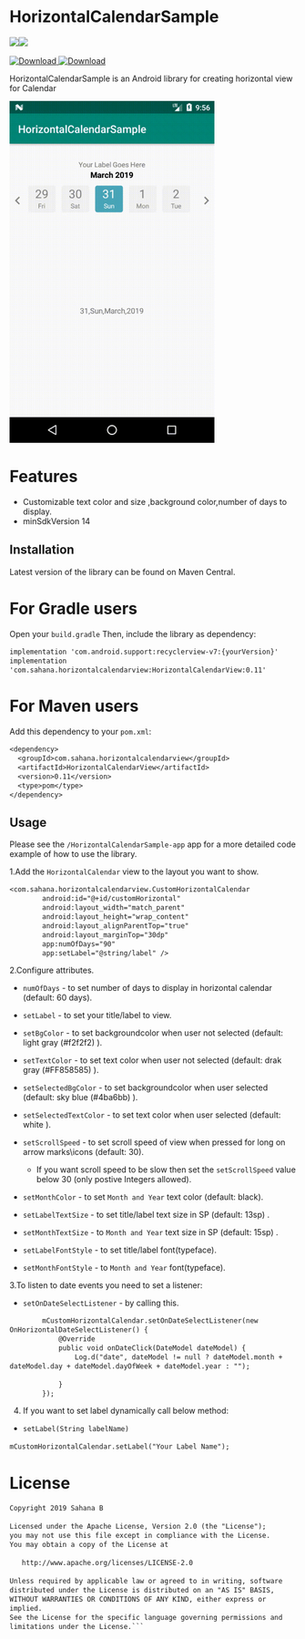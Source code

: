 # HorizontalCalendarSample
<a href='https://bintray.com/sahanab/HorizontalCalendarView/HorizontalCalendarView?source=watch' alt='Get automatic notifications about new "HorizontalCalendarView" versions'><img src='https://www.bintray.com/docs/images/bintray_badge_color.png'></a><a href='https://bintray.com/sahanab/HorizontalCalendarView/HorizontalCalendarView?source=watch' alt='Get automatic notifications about new "HorizontalCalendarView" versions'><img src='https://www.bintray.com/docs/images/bintray_badge_color.png'></a>

[ ![Download](https://api.bintray.com/packages/sahanab/HorizontalCalendarView/HorizontalCalendarView/images/download.svg) ](https://bintray.com/sahanab/HorizontalCalendarView/HorizontalCalendarView/_latestVersion)  [ ![Download](https://api.bintray.com/packages/sahanab/HorizontalCalendarView/HorizontalCalendarView/images/download.svg?version=0.11) ](https://bintray.com/sahanab/HorizontalCalendarView/HorizontalCalendarView/0.11/link)

HorizontalCalendarSample is an Android library for creating horizontal view for Calendar

![](screenshots/cs1.gif)
# Features
- Customizable text color and size ,background color,number of days to display.
- minSdkVersion 14

## Installation

Latest version of the library can be found on Maven Central.

# For Gradle users
Open your ```build.gradle``` Then, include the library as dependency:

```    
implementation 'com.android.support:recyclerview-v7:{yourVersion}'
implementation 'com.sahana.horizontalcalendarview:HorizontalCalendarView:0.11'
```

# For Maven users
Add this dependency to your ```pom.xml```:
```
<dependency>
  <groupId>com.sahana.horizontalcalendarview</groupId>
  <artifactId>HorizontalCalendarView</artifactId>
  <version>0.11</version>
  <type>pom</type>
</dependency>
```
## Usage

Please see the ```/HorizontalCalendarSample-app``` app for a more detailed code example of how to use the library.

1.Add the ```HorizontalCalendar``` view to the layout you want to show.
```
<com.sahana.horizontalcalendarview.CustomHorizontalCalendar
        android:id="@+id/customHorizontal"
        android:layout_width="match_parent"
        android:layout_height="wrap_content"
        android:layout_alignParentTop="true"
        android:layout_marginTop="30dp"
        app:numOfDays="90"
        app:setLabel="@string/label" />
 ```      
2.Configure attributes.
- ```numOfDays``` - to set number of days to display in horizontal calendar (default: 60 days).

- ```setLabel``` - to set your title/label to view.

- ```setBgColor``` - to set backgroundcolor when user not selected  (default: light gray (#f2f2f2) ).

- ```setTextColor``` - to set text color when user not selected (default: drak gray (#FF858585) ).

- ```setSelectedBgColor``` - to set backgroundcolor when user selected (default: sky blue (#4ba6bb) ).

- ```setSelectedTextColor``` - to set text color when user selected (default: white ).

- ```setScrollSpeed``` - to set scroll speed of view when pressed for long on arrow marks\icons (default: 30).
     - If you want scroll speed to be slow then set the ```setScrollSpeed``` value below 30 (only postive Integers allowed).
     
- ```setMonthColor``` - to set ```Month and Year``` text color (default: black).

- ```setLabelTextSize``` - to set title/label text size in SP (default: 13sp) .

- ```setMonthTextSize``` - to ```Month and Year``` text size in SP (default: 15sp) .

- ```setLabelFontStyle``` - to set title/label font(typeface).

- ```setMonthFontStyle``` - to ```Month and Year``` font(typeface).

3.To listen to date events you need to set a listener:
- ```setOnDateSelectListener``` - by calling this.
```
        mCustomHorizontalCalendar.setOnDateSelectListener(new OnHorizontalDateSelectListener() {
            @Override
            public void onDateClick(DateModel dateModel) {
                Log.d("date", dateModel != null ? dateModel.month + dateModel.day + dateModel.dayOfWeek + dateModel.year : "");

            }
        });
```

4. If you want to set label dynamically  call below method:
- ```setLabel(String labelName)```

 ```mCustomHorizontalCalendar.setLabel("Your Label Name");```
 
 
# License

``` 
Copyright 2019 Sahana B

Licensed under the Apache License, Version 2.0 (the "License");
you may not use this file except in compliance with the License.
You may obtain a copy of the License at

   http://www.apache.org/licenses/LICENSE-2.0

Unless required by applicable law or agreed to in writing, software
distributed under the License is distributed on an "AS IS" BASIS,
WITHOUT WARRANTIES OR CONDITIONS OF ANY KIND, either express or implied.
See the License for the specific language governing permissions and
limitations under the License.```
